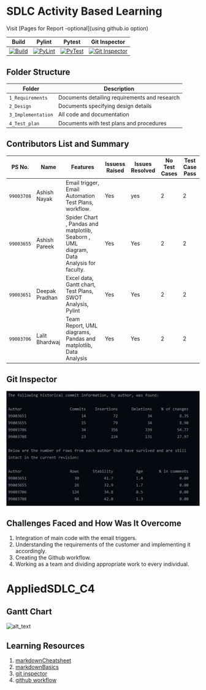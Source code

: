 # SDLC Activity Based Learning

Visit [Pages for Report -optional](using github.io option)

Build | Pylint | Pytest | Git Inspector
------|----------|-------|--------------
[![Build](https://github.com/99003655/AppliedSDLC_C4/actions/workflows/python-app.yml/badge.svg)](https://github.com/99003655/AppliedSDLC_C4/actions/workflows/python-app.yml) | [![PyLint](https://github.com/99003655/AppliedSDLC_C4/actions/workflows/pylint.yml/badge.svg)](https://github.com/99003655/AppliedSDLC_C4/actions/workflows/pylint.yml) | [![PyTest](https://github.com/99003655/AppliedSDLC_C4/actions/workflows/pytest.yml/badge.svg)](https://github.com/99003655/AppliedSDLC_C4/actions/workflows/pytest.yml)| [![Git Inspector](https://github.com/99003655/AppliedSDLC_C4/actions/workflows/gitinspector.yml/badge.svg)](https://github.com/99003655/AppliedSDLC_C4/actions/workflows/gitinspector.yml)


## Folder Structure
Folder             | Description
-------------------| -----------------------------------------
`1_Requirements`   | Documents detailing requirements and research
`2_Design`         | Documents specifying design details
`3_Implementation` | All code and documentation
`4_Test_plan`      | Documents with test plans and procedures

## Contributors List and Summary

PS No. |  Name   |    Features    | Issuess Raised |Issues Resolved|No Test Cases|Test Case Pass
-------|---------|----------------|----------------|---------------|-------------|--------------
`99003708` | Ashish Nayak  | Email trigger, Email Automation Test Plans, workflow.   | Yes    | yes   |  2   |  2     
`99003655` | Ashish Pareek  | Spider Chart , Pandas and matplotlib, Seaborn , UML diagram, Data Analysis for faculty.   |  Yes     | Yes  |  2   | 2    
`99003651` | Deepak Pradhan  | Excel data, Gantt chart, Test Plans, SWOT Analysis, Pylint  | Yes     | Yes   | 2  | 2     
`99003706` | Lalit Bhardwaj  | Team Report, UML diagrams, Pandas and matplotlib, Data Analysis | Yes   | Yes  | 2   | 2     

## Git Inspector

![alt_text](https://github.com/99003655/AppliedSDLC_C4/blob/main/snap.PNG)

## Challenges Faced and How Was It Overcome

1. Integration of main code with the email triggers.
2. Understanding the requirements of the customer and implementing it accordingly. 
3. Creating the Github workflow.
4. Working as a team and dividing appropriate work to every individual.


# AppliedSDLC_C4


## Gantt Chart

![alt_text](https://github.com/99003655/AppliedSDLC_C4/blob/main/Gantt%20Chart.png)

## Learning Resources
1. [markdownCheatsheet](https://github.com/adam-p/markdown-here/wiki/Markdown-Cheatsheet)
2. [markdownBasics](https://guides.github.com/features/mastering-markdown/)
3. [git inspector](https://github.com/ejwa/gitinspector.git)
4. [github workflow](https://docs.github.com/en/actions/learn-github-action)
